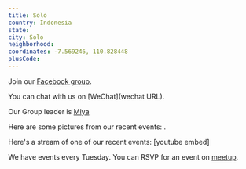 ```yaml
---
title: Solo
country: Indonesia
state: 
city: Solo
neighborhood: 
coordinates: -7.569246, 110.828448
plusCode:
---
```

Join our [Facebook group](https://www.facebook.com/groups/free.code.camp.solo).

You can chat with us on [WeChat](wechat URL).

Our Group leader is [Miya](freecodecamp.org/miya)

Here are some pictures from our recent events:
![]().

Here's a stream of one of our recent events:
[youtube embed]

We have events every Tuesday. You can RSVP for an event on [meetup](meetupurl).
